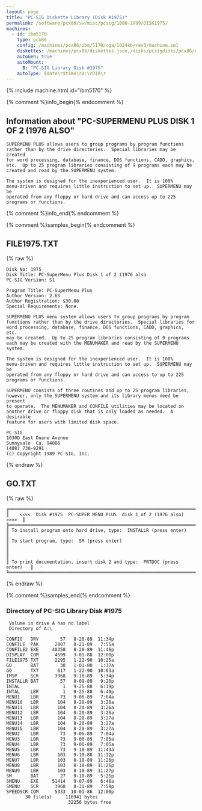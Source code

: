 ```yaml
---
layout: page
title: "PC-SIG Diskette Library (Disk #1975)"
permalink: /software/pcx86/sw/misc/pcsig/1000-1999/DISK1975/
machines:
  - id: ibm5170
    type: pcx86
    config: /machines/pcx86/ibm/5170/cga/1024kb/rev3/machine.xml
    diskettes: /machines/pcx86/diskettes.json,/disks/pcsigdisks/pcx86/diskettes.json
    autoGen: true
    autoMount:
      B: "PC-SIG Library Disk #1975"
    autoType: $date\r$time\rB:\rDIR\r
---
```


{% include machine.html id="ibm5170" %}

{% comment %}info_begin{% endcomment %}

## Information about "PC-SUPERMENU PLUS DISK 1 OF 2 (1976 ALSO"

    SUPERMENU PLUS allows users to group programs by program functions
    rather than by the drive directories.  Special libraries may be created
    for word processing, database, finance, DOS functions, CADD, graphics,
    etc.  Up to 25 program libraries consisting of 9 programs each may be
    created and read by the SUPERMENU system.
    
    The system is designed for the inexperienced user.  It is 100%
    menu-driven and requires little instruction to set up.  SUPERMENU may be
    operated from any floppy or hard drive and can access up to 225
    programs or functions.
{% comment %}info_end{% endcomment %}

{% comment %}samples_begin{% endcomment %}

## FILE1975.TXT

{% raw %}
```
Disk No: 1975                                                           
Disk Title: PC-SuperMenu Plus Disk 1 of 2 (1976 also                    
PC-SIG Version: S1                                                      
                                                                        
Program Title: PC-SuperMenu Plus                                        
Author Version: 2.6S                                                    
Author Registration: $30.00                                             
Special Requirements: None.                                             
                                                                        
SUPERMENU PLUS menu system allows users to group programs by program    
functions rather than by the drive directories.  Special libraries for  
word processing, database, finance, DOS functions, CADD, graphics, etc. 
may be created.  Up to 25 program libraries consisting of 9 programs    
each may be created with the MENUMAKER and read by the SUPERMENU system.
                                                                        
The system is designed for the inexperienced user.  It is 100%          
menu-driven and requires little instruction to set up.  SUPERMENU may be
operated from any floppy or hard drive and can access to up to 225      
programs or functions.                                                  
                                                                        
SUPERMENU consists of three routines and up to 25 program libraries,    
however, only the SUPERMENU system and its library menus need be present
to operate.  The MENUMAKER and CONFILE utilities may be located on      
another drive or floppy disk that is only loaded as needed.  A desirable
feature for users with limited disk space.                              
                                                                        
PC-SIG                                                                  
1030D East Duane Avenue                                                 
Sunnyvale  Ca. 94086                                                    
(408) 730-9291                                                          
(c) Copyright 1989 PC-SIG, Inc.                                         
```
{% endraw %}

## GO.TXT

{% raw %}
```
╔═════════════════════════════════════════════════════════════════════════╗
║    <<<<  Disk #1975  PC-SUPER MENU PLUS  disk 1 of 2 (1976 also)  >>>>  ║
╠═════════════════════════════════════════════════════════════════════════╣
║ To install program onto hard drive, type:  INSTALLR (press enter)       ║
║ To start program, type:  SM (press enter)                               ║
║                                                                         ║
║ To print documentation, insert disk 2 and type:  PRTDOC (press enter)   ║
╚═════════════════════════════════════════════════════════════════════════╝
```
{% endraw %}

{% comment %}samples_end{% endcomment %}

### Directory of PC-SIG Library Disk #1975

     Volume in drive A has no label
     Directory of A:\

    CONFIG   DRV        57   8-20-89  11:34p
    CONFILE  PAK      2807   8-21-89   7:55a
    CONFILE2 EXE     40358   8-20-89  11:46p
    DISPLAY  COM      4599   3-01-88  12:00p
    FILE1975 TXT      2295   1-22-90  10:25a
    GO       BAT        38   1-01-80   1:37a
    GO       TXT       617   1-22-90  10:03a
    IMSP     SCR      3968   9-18-89   5:34p
    INSTALLR BAT        57   8-09-89   9:20p
    INTAL                1   9-25-88   6:39p
    INTAL    LBR         1   9-25-88   6:40p
    MENU1    LBR        73   9-06-89   7:04a
    MENU10   LBR       104   8-20-89   3:26a
    MENU11   LBR       104   8-20-89   3:26a
    MENU12   LBR       104   8-20-89   3:26a
    MENU13   LBR       104   8-20-89   3:27a
    MENU14   LBR       104   8-20-89   3:27a
    MENU15   LBR       104   8-20-89   3:27a
    MENU2    LBR        73   9-06-89   7:04a
    MENU3    LBR        73   9-06-89   7:05a
    MENU4    LBR        73   9-06-89   7:05a
    MENU5    LBR        73   9-18-89  11:43a
    MENU6    LBR       103   9-10-88  11:12p
    MENU7    LBR       103   8-18-89  11:26p
    MENU8    LBR       103   8-18-89  11:26p
    MENU9    LBR       103   8-18-89  11:27p
    SM       BAT        27   9-18-89   5:25p
    SMENU    EXE     51414   9-07-89   6:46a
    SMENU    SCR      3968   8-31-89   7:59p
    SPEEDSCR COM      5333  10-01-86  12:00p
           30 file(s)     116941 bytes
                           32256 bytes free
